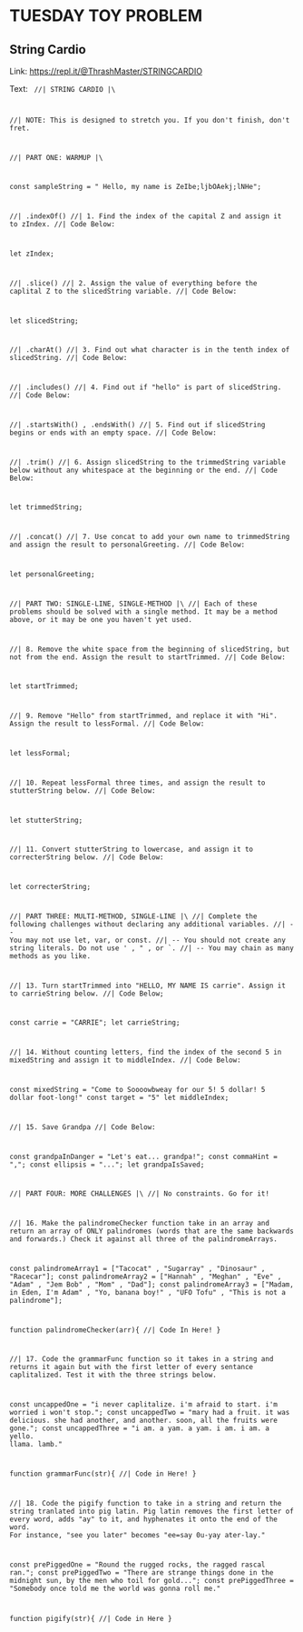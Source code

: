 # TUESDAY TOY PROBLEM

## String Cardio

Link: https://repl.it/@ThrashMaster/STRINGCARDIO

Text: 
<code>
//|  STRING CARDIO  |\\

//|  NOTE: This is designed to stretch you. If you don't finish, don't fret. 

//|  PART ONE: WARMUP  |\\

const sampleString = "   Hello, my name is ZeIbe;ljbOAekj;lNHe";

//|  .indexOf()
//|  1. Find the index of the capital Z and assign it to zIndex.
//|  Code Below:

let zIndex;

//|  .slice()
//|  2. Assign the value of everything before the caplital Z to the slicedString variable.
//|  Code Below:

let slicedString;

//|  .charAt()
//|  3. Find out what character is in the tenth index of slicedString.
//|  Code Below:

//|  .includes()
//|  4. Find out if "hello" is part of slicedString.
//|  Code Below:

//|  .startsWith() , .endsWith()
//|  5. Find out if slicedString begins or ends with an empty space.
//|  Code Below:

//|  .trim()
//|  6. Assign slicedString to the trimmedString variable below without any whitespace at the beginning or the end. 
//|  Code Below:

let trimmedString;

//|  .concat()
//|  7. Use concat to add your own name to trimmedString and assign the result to personalGreeting.
//|  Code Below:

let personalGreeting;


//|  PART TWO: SINGLE-LINE, SINGLE-METHOD  |\\
//|  Each of these problems should be solved with a single method. It may be a method above, or it may be one you haven't yet used.

//|  8. Remove the white space from the beginning of slicedString, but not from the end. Assign the result to startTrimmed.
//|  Code Below:

let startTrimmed;

//|  9. Remove "Hello" from startTrimmed, and replace it with "Hi". Assign the result to lessFormal.
//|  Code Below:

let lessFormal;

//|  10. Repeat lessFormal three times, and assign the result to stutterString below.
//|  Code Below:

let stutterString;

//|  11. Convert stutterString to lowercase, and assign it to correcterString below.
//|  Code Below:

let correcterString;

//|  PART THREE: MULTI-METHOD, SINGLE-LINE  |\\
//|  Complete the following challenges without declaring any additional variables. 
//|  -- You may not use let, var, or const. 
//|  -- You should not create any string literals. Do not use ' , " , or `.
//|  -- You may chain as many methods as you like.

//|  13. Turn startTrimmed into "HELLO, MY NAME IS carrie". Assign it to carrieString below.
//|  Code Below;

const carrie = "CARRIE";
let carrieString;

//|  14. Without counting letters, find the index of the second 5 in mixedString and assign it to middleIndex.
//|  Code Below:

const mixedString = "Come to Soooowbweay for our 5! 5 dollar! 5 dollar foot-long!"
const target = "5"
let middleIndex;

//|  15. Save Grandpa
//|  Code Below:

const grandpaInDanger = "Let's eat... grandpa!";
const commaHint = ",";
const ellipsis = "...";
let grandpaIsSaved;

//|  PART FOUR: MORE CHALLENGES  |\\
//|  No constraints. Go for it! 

//|  16. Make the palindromeChecker function take in an array and return an array of ONLY palindromes (words that are the same backwards and forwards.) Check it against all three of the palindromeArrays.

const palindromeArray1 = ["Tacocat" , "Sugarray" , "Dinosaur" , "Racecar"];
const palindromeArray2 = ["Hannah" , "Meghan" , "Eve" , "Adam" , "Jem Bob" , "Mom" , "Dad"];
const palindromeArray3 = ["Madam, in Eden, I'm Adam" , "Yo, banana boy!" , "UFO Tofu" , "This is not a palindrome"];

function palindromeChecker(arr){
  //| Code In Here!
}

//|  17. Code the grammarFunc function so it takes in a string and returns it again but with the first letter of every sentance caplitalized. Test it with the three strings below.

const uncappedOne = "i never caplitalize. i'm afraid to start. i'm worried i won't stop.";
const uncappedTwo = "mary had a fruit. it was delicious. she had another, and another. soon, all the fruits were gone.";
const uncappedThree = "i am. a yam. a yam. i am. i am. a yello. llama. lamb."

function grammarFunc(str){
  //| Code in Here!
}

//|  18. Code the pigify function to take in a string and return the string tranlated into pig latin. Pig latin removes the first letter of every word, adds "ay" to it, and hyphenates it onto the end of the word. For instance, "see you later" becomes "ee=say 0u-yay ater-lay."

const prePiggedOne = "Round the rugged rocks, the ragged rascal ran.";
const prePiggedTwo = "There are strange things done in the midnight sun, by the men who toil for gold...";
const prePiggedThree = "Somebody once told me the world was gonna roll me."

function pigify(str){
  //|  Code in Here
}
</code>